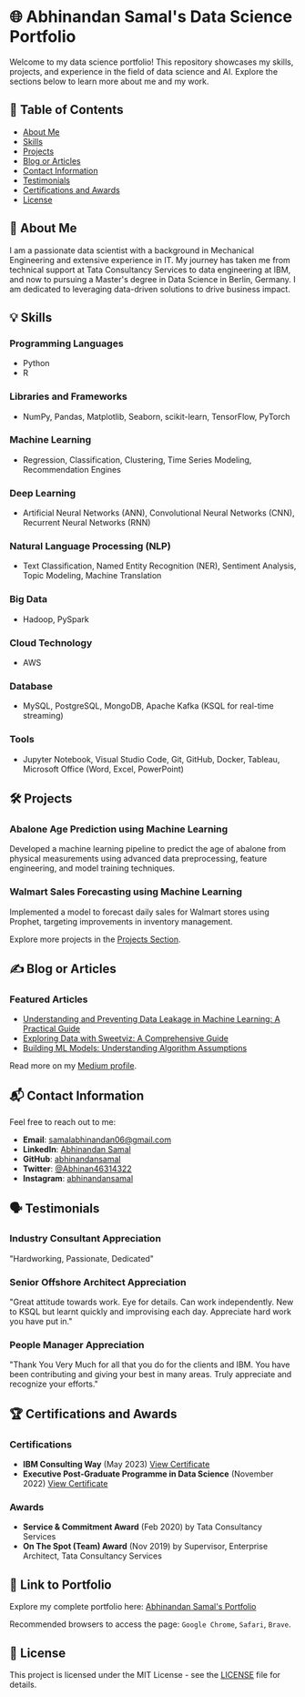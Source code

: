 # 🌐 Abhinandan Samal's Data Science Portfolio

Welcome to my data science portfolio! This repository showcases my skills, projects, and experience in the field of data science and AI. Explore the sections below to learn more about me and my work.

## 📑 Table of Contents
- [About Me](#about-me)
- [Skills](#skills)
- [Projects](#projects)
- [Blog or Articles](#blogs)
- [Contact Information](#contact-information)
- [Testimonials](#testimonials)
- [Certifications and Awards](#certifications-and-awards)
- [License](#license)

## 🚀 About Me
I am a passionate data scientist with a background in Mechanical Engineering and extensive experience in IT. My journey has taken me from technical support at Tata Consultancy Services to data engineering at IBM, and now to pursuing a Master's degree in Data Science in Berlin, Germany. I am dedicated to leveraging data-driven solutions to drive business impact.

## 💡 Skills
### Programming Languages
- Python
- R

### Libraries and Frameworks
- NumPy, Pandas, Matplotlib, Seaborn, scikit-learn, TensorFlow, PyTorch

### Machine Learning
- Regression, Classification, Clustering, Time Series Modeling, Recommendation Engines

### Deep Learning
- Artificial Neural Networks (ANN), Convolutional Neural Networks (CNN), Recurrent Neural Networks (RNN)

### Natural Language Processing (NLP)
- Text Classification, Named Entity Recognition (NER), Sentiment Analysis, Topic Modeling, Machine Translation

### Big Data
- Hadoop, PySpark

### Cloud Technology
- AWS

### Database
- MySQL, PostgreSQL, MongoDB, Apache Kafka (KSQL for real-time streaming)

### Tools
- Jupyter Notebook, Visual Studio Code, Git, GitHub, Docker, Tableau, Microsoft Office (Word, Excel, PowerPoint)

## 🛠️ Projects
### Abalone Age Prediction using Machine Learning
Developed a machine learning pipeline to predict the age of abalone from physical measurements using advanced data preprocessing, feature engineering, and model training techniques.

### Walmart Sales Forecasting using Machine Learning
Implemented a model to forecast daily sales for Walmart stores using Prophet, targeting improvements in inventory management.

Explore more projects in the [Projects Section](https://abhinandansamal.github.io#projects).

## ✍️ Blog or Articles
### Featured Articles
- [Understanding and Preventing Data Leakage in Machine Learning: A Practical Guide](https://medium.com/@abhinandan198/understanding-and-preventing-data-leakage-in-machine-learning-a-practical-guide-109c2cec4d3d)
- [Exploring Data with Sweetviz: A Comprehensive Guide](https://medium.com/@abhinandan198/exploring-data-with-sweetviz-a-comprehensive-guide-4ccd7d59d957)
- [Building ML Models: Understanding Algorithm Assumptions](https://medium.com/@abhinandan198/building-ml-models-understanding-algorithm-assumptions-a5e5c462ce09)

Read more on my [Medium profile](https://medium.com/@abhinandan198).

## 📬 Contact Information
Feel free to reach out to me:
- **Email**: [samalabhinandan06@gmail.com](mailto:samalabhinandan06@gmail.com)
- **LinkedIn**: [Abhinandan Samal](https://www.linkedin.com/in/abhinandan-samal-1bb4577a/)
- **GitHub**: [abhinandansamal](https://github.com/abhinandansamal)
- **Twitter**: [@Abhinan46314322](https://x.com/Abhinan46314322)
- **Instagram**: [abhinandansamal](https://www.instagram.com/abhinandansamal/)

## 🗣️ Testimonials
### Industry Consultant Appreciation
"Hardworking, Passionate, Dedicated"

### Senior Offshore Architect Appreciation
"Great attitude towards work. Eye for details. Can work independently. New to KSQL but learnt quickly and improvising each day. Appreciate hard work you have put in."

### People Manager Appreciation
"Thank You Very Much for all that you do for the clients and IBM. You have been contributing and giving your best in many areas. Truly appreciate and recognize your efforts."

## 🏆 Certifications and Awards
### Certifications
- **IBM Consulting Way** (May 2023) [View Certificate](https://www.credly.com/badges/273ed09a-7fee-4562-a1bf-5581eb98248f/linked_in_profile)
- **Executive Post-Graduate Programme in Data Science** (November 2022) [View Certificate](https://www.credential.net/89d94967-1ccc-4b2c-81b3-651f2e7fcfb4#gs.a0c31f)

### Awards
- **Service & Commitment Award** (Feb 2020) by Tata Consultancy Services
- **On The Spot (Team) Award** (Nov 2019) by Supervisor, Enterprise Architect, Tata Consultancy Services

## 🔗 Link to Portfolio
Explore my complete portfolio here: [Abhinandan Samal's Portfolio](https://abhinandansamal.github.io)

Recommended browsers to access the page: `Google Chrome`, `Safari`, `Brave`.

## 📜 License
This project is licensed under the MIT License - see the [LICENSE](https://github.com/abhinandansamal/abhinandansamal.github.io/blob/main/LICENSE) file for details.
